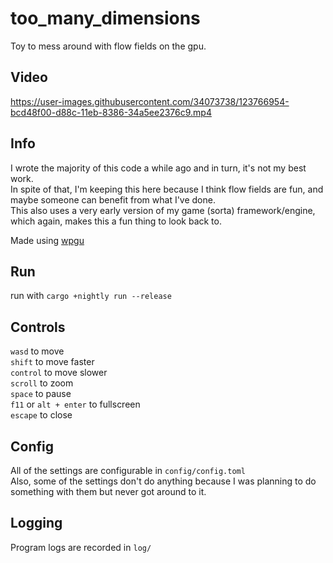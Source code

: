 # too_many_dimensions
Toy to mess around with flow fields on the gpu.  

## Video
https://user-images.githubusercontent.com/34073738/123766954-bcd48f00-d88c-11eb-8386-34a5ee2376c9.mp4

## Info
I wrote the majority of this code a while ago and in turn, it's not my best work.  
In spite of that, I'm keeping this here because I think flow fields are fun, and maybe someone can benefit from what I've done.  
This also uses a very early version of my game (sorta) framework/engine, which again, makes this a fun thing to look back to.  

Made using [wpgu](https://crates.io/crates/wgpu)

## Run
run with `cargo +nightly run --release`  

## Controls
`wasd` to move  
`shift` to move faster  
`control` to move slower  
`scroll` to zoom  
`space` to pause  
`f11` or `alt + enter` to fullscreen  
`escape` to close  

## Config
All of the settings are configurable in `config/config.toml`  
Also, some of the settings don't do anything because I was planning to do something with them but never got around to it.  

## Logging
Program logs are recorded in `log/`
